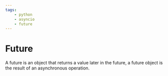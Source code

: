 ```yaml
---
tags:
    - python
    - asyncio
    - future
---
```


# Future
A future is an object that returns a value later in the future, a future object is the result of an asynchronous operation.
